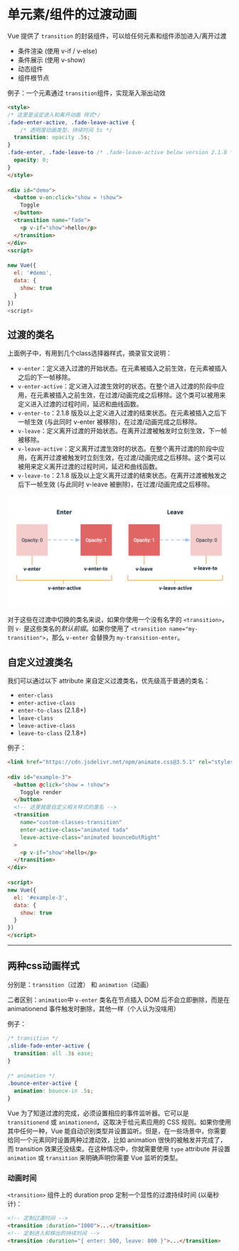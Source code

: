 # 单元素/组件的过渡动画

Vue 提供了 `transition` 的封装组件，可以给任何元素和组件添加进入/离开过渡

* 条件渲染 (使用 v-if / v-else)
* 条件展示 (使用 v-show)
* 动态组件
* 组件根节点

例子：一个元素通过 `transition`组件，实现渐入渐出动效

```html
<style>
/* 这里是设定进入和离开动画 样式*/
.fade-enter-active, .fade-leave-active {
    /* 透明度动画类型，持续时间 5s */
  transition: opacity .5s;
}
.fade-enter, .fade-leave-to /* .fade-leave-active below version 2.1.8 */ {
  opacity: 0;
}
</style>

<div id="demo">
  <button v-on:click="show = !show">
    Toggle
  </button>
  <transition name="fade">
    <p v-if="show">hello</p>
  </transition>
</div>
<script>

new Vue({
  el: '#demo',
  data: {
    show: true
  }
})
<script>
```

## 过渡的类名

上面例子中，有用到几个class选择器样式，摘录官文说明：

* `v-enter`：定义进入过渡的开始状态。在元素被插入之前生效，在元素被插入之后的下一帧移除。
* `v-enter-active`：定义进入过渡生效时的状态。在整个进入过渡的阶段中应用，在元素被插入之前生效，在过渡/动画完成之后移除。这个类可以被用来定义进入过渡的过程时间，延迟和曲线函数。
* `v-enter-to`：2.1.8 版及以上定义进入过渡的结束状态。在元素被插入之后下一帧生效 (与此同时 v-enter 被移除)，在过渡/动画完成之后移除。
* `v-leave`：定义离开过渡的开始状态。在离开过渡被触发时立刻生效，下一帧被移除。
* `v-leave-active`：定义离开过渡生效时的状态。在整个离开过渡的阶段中应用，在离开过渡被触发时立刻生效，在过渡/动画完成之后移除。这个类可以被用来定义离开过渡的过程时间，延迟和曲线函数。
* `v-leave-to`：2.1.8 版及以上定义离开过渡的结束状态。在离开过渡被触发之后下一帧生效 (与此同时 v-leave 被删除)，在过渡/动画完成之后移除。

![离开过渡样式说明](2.离开过渡样式说明.png)

对于这些在过渡中切换的类名来说，如果你使用一个没有名字的 `<transition>`，则 `v-` 是这些类名的*默认前缀*。如果你使用了 `<transition name="my-transition">`，那么 `v-enter` 会替换为 `my-transition-enter`。

## 自定义过渡类名

我们可以通过以下 attribute 来自定义过渡类名，优先级高于普通的类名：

* `enter-class`
* `enter-active-class`
* `enter-to-class` (2.1.8+)
* `leave-class`
* `leave-active-class`
* `leave-to-class` (2.1.8+)

例子：

```html
<link href="https://cdn.jsdelivr.net/npm/animate.css@3.5.1" rel="stylesheet" type="text/css">

<div id="example-3">
  <button @click="show = !show">
    Toggle render
  </button>
  <!-- 这里就是自定义相关样式的类名 -->
  <transition
    name="custom-classes-transition"
    enter-active-class="animated tada"
    leave-active-class="animated bounceOutRight"
  >
    <p v-if="show">hello</p>
  </transition>
</div>

<script>
new Vue({
  el: '#example-3',
  data: {
    show: true
  }
})
</script>
```

---

## 两种css动画样式

分别是：`transition`（过渡） 和 `animation`（动画）

二者区别：`animation`中 `v-enter` 类名在节点插入 DOM 后不会立即删除，而是在 animationend 事件触发时删除，其他一样（个人认为没啥用）

例子：

```css
/* transition */
.slide-fade-enter-active {
  transition: all .3s ease;
}

/* animation */
.bounce-enter-active {
  animation: bounce-in .5s;
}
```

Vue 为了知道过渡的完成，必须设置相应的事件监听器。它可以是 `transitionend` 或 `animationend`，这取决于给元素应用的 CSS 规则。如果你使用其中任何一种，Vue 能自动识别类型并设置监听。但是，在一些场景中，你需要给同一个元素同时设置两种过渡动效，比如 animation 很快的被触发并完成了，而 transition 效果还没结束。在这种情况中，你就需要使用 `type` attribute 并设置 `animation` 或 `transition` 来明确声明你需要 Vue 监听的类型。

### 动画时间

`<transition>` 组件上的 duration prop 定制一个显性的过渡持续时间 (以毫秒计)：

```html
<!-- 定制过渡时间 -->
<transition :duration="1000">...</transition>
<!-- 定制进入和移出的持续时间 -->
<transition :duration="{ enter: 500, leave: 800 }">...</transition>
```
